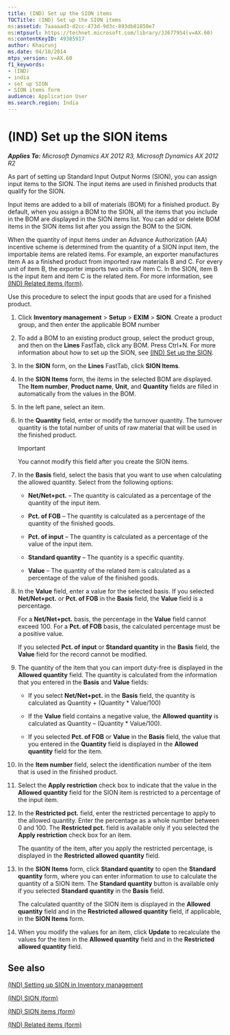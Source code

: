 ```yaml
---
title: (IND) Set up the SION items
TOCTitle: (IND) Set up the SION items
ms:assetid: 7aaaaad3-d2cc-473d-9d3c-893db81850e7
ms:mtpsurl: https://technet.microsoft.com/library/JJ677954(v=AX.60)
ms:contentKeyID: 49385917
author: Khairunj
ms.date: 04/18/2014
mtps_version: v=AX.60
f1_keywords:
- (IND)
- india
- set up SION
- SION items form
audience: Application User
ms.search.region: India
---
```


# (IND) Set up the SION items 


_**Applies To:** Microsoft Dynamics AX 2012 R3, Microsoft Dynamics AX 2012 R2_

As part of setting up Standard Input Output Norms (SION), you can assign input items to the SION. The input items are used in finished products that qualify for the SION.

Input items are added to a bill of materials (BOM) for a finished product. By default, when you assign a BOM to the SION, all the items that you include in the BOM are displayed in the SION items list. You can add or delete BOM items in the SION items list after you assign the BOM to the SION.

When the quantity of input items under an Advance Authorization (AA) incentive scheme is determined from the quantity of a SION input item, the importable items are related items. For example, an exporter manufactures item A as a finished product from imported raw materials B and C. For every unit of item B, the exporter imports two units of item C. In the SION, item B is the input item and item C is the related item. For more information, see [(IND) Related items (form)](https://technet.microsoft.com/library/jj664922\(v=ax.60\)).

Use this procedure to select the input goods that are used for a finished product.

1.  Click **Inventory management** \> **Setup** \> **EXIM** \> **SION**. Create a product group, and then enter the applicable BOM number

2.  To add a BOM to an existing product group, select the product group, and then on the **Lines** FastTab, click any BOM. Press Ctrl+N. For more information about how to set up the SION, see [(IND) Set up the SION](ind-set-up-the-sion.md).

3.  In the **SION** form, on the **Lines** FastTab, click **SION Items**.

4.  In the **SION Items** form, the items in the selected BOM are displayed. The **Item number**, **Product name**, **Unit**, and **Quantity** fields are filled in automatically from the values in the BOM.

5.  In the left pane, select an item.

6.  In the **Quantity** field, enter or modify the turnover quantity. The turnover quantity is the total number of units of raw material that will be used in the finished product.
    

    > [!IMPORTANT]
    > <P>You cannot modify this field after you create the SION items.</P>



7.  In the **Basis** field, select the basis that you want to use when calculating the allowed quantity. Select from the following options:
    
      - **Net/Net+pct.** – The quantity is calculated as a percentage of the quantity of the input item.
    
      - **Pct. of FOB** – The quantity is calculated as a percentage of the quantity of the finished goods.
    
      - **Pct. of input** – The quantity is calculated as a percentage of the value of the input item.
    
      - **Standard quantity** – The quantity is a specific quantity.
    
      - **Value** – The quantity of the related item is calculated as a percentage of the value of the finished goods.

8.  In the **Value** field, enter a value for the selected basis. If you selected **Net/Net+pct.** or **Pct. of FOB** in the **Basis** field, the **Value** field is a percentage.
    
    For a **Net/Net+pct.** basis, the percentage in the **Value** field cannot exceed 100. For a **Pct. of FOB** basis, the calculated percentage must be a positive value.
    
    If you selected **Pct. of input** or **Standard quantity** in the **Basis** field, the **Value** field for the record cannot be modified.

9.  The quantity of the item that you can import duty-free is displayed in the **Allowed quantity** field. The quantity is calculated from the information that you entered in the **Basis** and **Value** fields:
    
      - If you select **Net/Net+pct.** in the **Basis** field, the quantity is calculated as Quantity + (Quantity \* Value/100)
    
      - If the **Value** field contains a negative value, the **Allowed quantity** is calculated as Quantity – (Quantity \* Value/100).
    
      - If you selected **Pct. of FOB** or **Value** in the **Basis** field, the value that you entered in the **Quantity** field is displayed in the **Allowed quantity** field for the item.

10. In the **Item number** field, select the identification number of the item that is used in the finished product.

11. Select the **Apply restriction** check box to indicate that the value in the **Allowed quantity** field for the SION item is restricted to a percentage of the input item.

12. In the **Restricted pct.** field, enter the restricted percentage to apply to the allowed quantity. Enter the percentage as a whole number between 0 and 100. The **Restricted pct.** field is available only if you selected the **Apply restriction** check box for an item.
    
    The quantity of the item, after you apply the restricted percentage, is displayed in the **Restricted allowed quantity** field.

13. In the **SION Items** form, click **Standard quantity** to open the **Standard quantity** form, where you can enter information to use to calculate the quantity of a SION item. The **Standard quantity** button is available only if you selected **Standard quantity** in the **Basis** field.
    
    The calculated quantity of the SION item is displayed in the **Allowed quantity** field and in the **Restricted allowed quantity** field, if applicable, in the **SION Items** form.

14. When you modify the values for an item, click **Update** to recalculate the values for the item in the **Allowed quantity** field and in the **Restricted allowed quantity** field.

## See also

[(IND) Setting up SION in Inventory management](ind-setting-up-sion-in-inventory-management.md)

[(IND) SION (form)](https://technet.microsoft.com/library/jj710966\(v=ax.60\))

[(IND) SION items (form)](https://technet.microsoft.com/library/jj664548\(v=ax.60\))

[(IND) Related items (form)](https://technet.microsoft.com/library/jj664922\(v=ax.60\))

  


